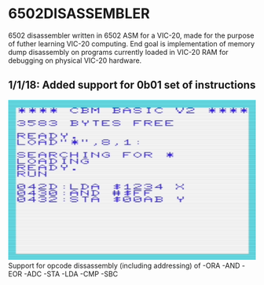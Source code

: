 # 6502DISASSEMBLER

6502 disassembler written in 6502 ASM for a VIC-20, made for the purpose of futher learning VIC-20 computing. End goal is implementation of memory dump disassembly on programs currently loaded in VIC-20 RAM for debugging on physical VIC-20 hardware.

## 1/1/18: Added support for 0b01 set of instructions
![Screenshot](testing.png)
Support for opcode dissassembly (including addressing) of
  -ORA
  -AND
  -EOR
  -ADC
  -STA
  -LDA
  -CMP
  -SBC
